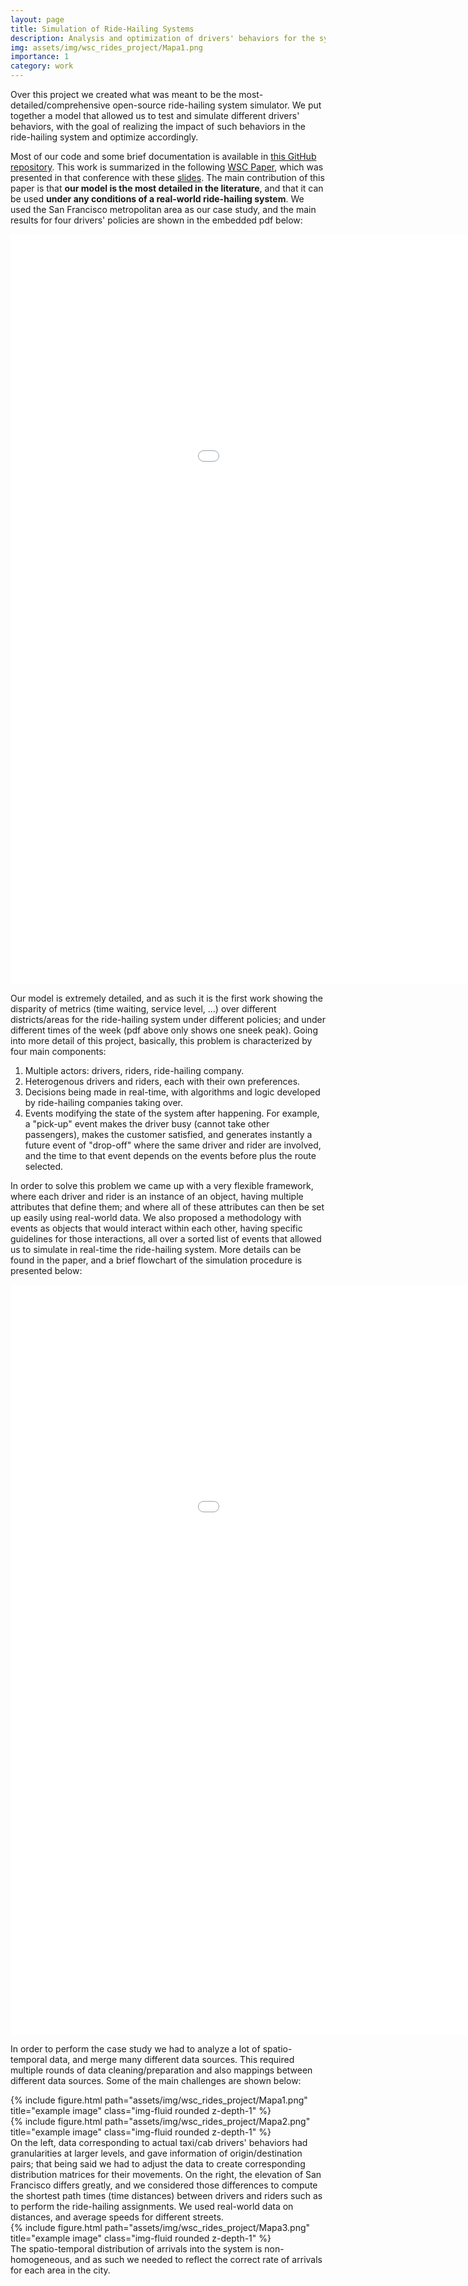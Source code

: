 ```yaml
---
layout: page
title: Simulation of Ride-Hailing Systems
description: Analysis and optimization of drivers' behaviors for the system.
img: assets/img/wsc_rides_project/Mapa1.png
importance: 1
category: work
---
```


Over this project we created what was meant to be the most-detailed/comprehensive open-source ride-hailing system simulator. We put together a model that allowed us to test and simulate different drivers' behaviors, with the goal of realizing the impact of such behaviors in the ride-hailing system and optimize accordingly. 

Most of our code and some brief documentation is available in <a href="https://github.com/ierazo/Ride-Hailing-systems-simulation"> this GitHub repository</a>. This work is summarized in the following <a href="../../assets/pdf/conference_papers/2021_WSC_RideHailing.pdf"> WSC Paper</a>, which was presented in that conference with these <a href="../../assets/pdf/presentations/presentation_wsc_2021.pdf"> slides</a>. The main contribution of this paper is that **our model is the most detailed in the literature**, and that it can be used **under any conditions of a real-world ride-hailing system**. We used the San Francisco metropolitan area as our case study, and the main results for four drivers' policies are shown in the embedded pdf below:

<embed src="../../assets/img/wsc_rides_project/MapaTriple_opt.pdf" width="1200" height="1200" 
 type="application/pdf">

Our model is extremely detailed, and as such it is the first work showing the disparity of metrics (time waiting, service level, ...) over different districts/areas for the ride-hailing system under different policies; and under different times of the week (pdf above only shows one sneek peak). Going into more detail of this project, basically, this problem is characterized by four main components: 

1. Multiple actors: drivers, riders, ride-hailing company.
2. Heterogenous drivers and riders, each with their own preferences.
3. Decisions being made in real-time, with algorithms and logic developed by ride-hailing companies taking over.
4. Events modifying the state of the system after happening. For example, a "pick-up" event makes the driver busy (cannot take other passengers), makes the customer satisfied, and generates instantly a future event of "drop-off" where the same driver and rider are involved, and the time to that event depends on the events before plus the route selected. 

In order to solve this problem we came up with a very flexible framework, where each driver and rider is an instance of an object, having multiple attributes that define them; and where all of these attributes can then be set up easily using real-world data. We also proposed a methodology with events as objects that would interact within each other, having specific guidelines for those interactions, all over a sorted list of events that allowed us to simulate in real-time the ride-hailing system. More details can be found in the paper, and a brief flowchart of the simulation procedure is presented below:

<embed src="../../assets/img/wsc_rides_project/SimulationFullProcedure.pdf" width="1200" height="1200" 
 type="application/pdf">

In order to perform the case study we had to analyze a lot of spatio-temporal data, and merge many different data sources. This required multiple rounds of data cleaning/preparation and also mappings between different data sources. Some of the main challenges are shown below:

<div class="row">
    <div class="col-sm mt-3 mt-md-0">
        {% include figure.html path="assets/img/wsc_rides_project/Mapa1.png" title="example image" class="img-fluid rounded z-depth-1" %}
    </div>
    <div class="col-sm mt-3 mt-md-0">
        {% include figure.html path="assets/img/wsc_rides_project/Mapa2.png" title="example image" class="img-fluid rounded z-depth-1" %}
    </div>
</div>
<div class="caption">
    On the left, data corresponding to actual taxi/cab drivers' behaviors had granularities at larger levels, and gave information of origin/destination pairs; that being said we had to adjust the data to create corresponding distribution matrices for their movements. On the right, the elevation of San Francisco differs greatly, and we considered those differences to compute the shortest path times (time distances) between drivers and riders such as to perform the ride-hailing assignments. We used real-world data on distances, and average speeds for different streets.  
</div>


<div class="row">
    <div class="col-sm mt-3 mt-md-0">
        {% include figure.html path="assets/img/wsc_rides_project/Mapa3.png" title="example image" class="img-fluid rounded z-depth-1" %}
    </div>
</div>
<div class="caption">
    The spatio-temporal distribution of arrivals into the system is non-homogeneous, and as such we needed to reflect the correct rate of arrivals for each area in the city.
</div>

